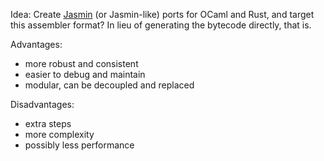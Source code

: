 Idea: Create [Jasmin](https://jasmin.sourceforge.net/) (or Jasmin-like) ports for OCaml and Rust, and target this assembler format? In lieu of generating the bytecode directly, that is.
  
Advantages:
  - more robust and consistent
  - easier to debug and maintain
  - modular, can be decoupled and replaced

Disadvantages:
  - extra steps
  - more complexity
  - possibly less performance
